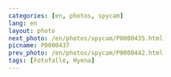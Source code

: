 ```yaml
---
categories: [en, photos, spycam]
lang: en
layout: photo
next_photo: /en/photos/spycam/P0000435.html
picname: P0000437
prev_photo: /en/photos/spycam/P0000442.html
tags: [Fotofalle, Hyena]
---
```


